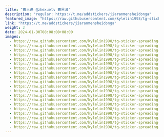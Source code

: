 ```yaml
---
title: "嘉人进 @zhexuetv 嘉黑滚"
description: "regular: https://t.me/addstickers/jiaranmensheidonga"
featured_image: "https://raw.githubusercontent.com/kylelin1998/tg-sticker-spreading-worldwide-images/main/img/78894b74-dad9-4010-be4c-f06dd02bd579.jpg"
link: "https://t.me/addstickers/jiaranmensheidonga"
weight: 3
date: 2024-01-30T08:08:08+08:00
images:
  - https://raw.githubusercontent.com/kylelin1998/tg-sticker-spreading-worldwide-images/main/img/78894b74-dad9-4010-be4c-f06dd02bd579.jpg
  - https://raw.githubusercontent.com/kylelin1998/tg-sticker-spreading-worldwide-images/main/img/871a31f0-662a-4d0e-8187-0840a05c8bf2.jpg
  - https://raw.githubusercontent.com/kylelin1998/tg-sticker-spreading-worldwide-images/main/img/1bb99d08-a1d8-4f75-86a5-a7644cf59690.jpg
  - https://raw.githubusercontent.com/kylelin1998/tg-sticker-spreading-worldwide-images/main/img/8b3d0cd9-0bfa-419b-a5d0-ce648460d6b7.jpg
  - https://raw.githubusercontent.com/kylelin1998/tg-sticker-spreading-worldwide-images/main/img/912455bb-ae23-47ce-88d9-8da60389200b.jpg
  - https://raw.githubusercontent.com/kylelin1998/tg-sticker-spreading-worldwide-images/main/img/4e61c714-386a-4b9e-b4ee-7b228567e7b5.jpg
  - https://raw.githubusercontent.com/kylelin1998/tg-sticker-spreading-worldwide-images/main/img/ceeb480d-a756-4a9f-89c1-1b605862774d.jpg
  - https://raw.githubusercontent.com/kylelin1998/tg-sticker-spreading-worldwide-images/main/img/bc808cda-f283-4b98-a4b0-993d6bd25c0d.jpg
  - https://raw.githubusercontent.com/kylelin1998/tg-sticker-spreading-worldwide-images/main/img/b851831b-b1a9-4b2d-934a-0f12d8e33ade.jpg
  - https://raw.githubusercontent.com/kylelin1998/tg-sticker-spreading-worldwide-images/main/img/711e1e7a-2374-43c2-9119-3a6706a980df.jpg
  - https://raw.githubusercontent.com/kylelin1998/tg-sticker-spreading-worldwide-images/main/img/32f5460d-9e6b-430f-964b-2be4a963b9e4.jpg
  - https://raw.githubusercontent.com/kylelin1998/tg-sticker-spreading-worldwide-images/main/img/d81af220-e353-4dca-a76a-1070ba583e45.jpg
  - https://raw.githubusercontent.com/kylelin1998/tg-sticker-spreading-worldwide-images/main/img/da3850ca-012b-42fe-af6b-17fdfa884b0e.jpg
  - https://raw.githubusercontent.com/kylelin1998/tg-sticker-spreading-worldwide-images/main/img/24b87539-2802-4bc5-b0b1-5c3a5b4206de.jpg
  - https://raw.githubusercontent.com/kylelin1998/tg-sticker-spreading-worldwide-images/main/img/7a4ecb0d-4686-4495-8293-822332247ccb.jpg
  - https://raw.githubusercontent.com/kylelin1998/tg-sticker-spreading-worldwide-images/main/img/55abc10f-02bd-4599-a455-c64729255c8f.jpg
  - https://raw.githubusercontent.com/kylelin1998/tg-sticker-spreading-worldwide-images/main/img/1aeecfd7-0152-4cb4-bd28-c7ef5a779dea.jpg
  - https://raw.githubusercontent.com/kylelin1998/tg-sticker-spreading-worldwide-images/main/img/1dbb4c42-7b0d-479c-9390-31b521b7cdb9.jpg
  - https://raw.githubusercontent.com/kylelin1998/tg-sticker-spreading-worldwide-images/main/img/eef518be-b7a7-4f9a-b15d-923d77e5026e.jpg
  - https://raw.githubusercontent.com/kylelin1998/tg-sticker-spreading-worldwide-images/main/img/1d34e0ff-c3ae-495c-8960-6b0a50b6780c.jpg
---
```

